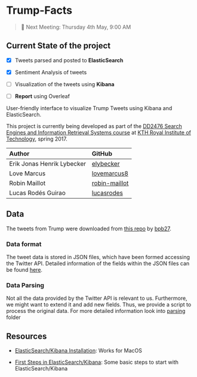 # Trump-Facts

>	:calendar:
	Next Meeting: Thursday 4th May, 9:00 AM 

## Current State of the project

- [X] Tweets parsed and posted to **ElasticSearch**
- [X] Sentiment Analysis of tweets
- [ ] Visualization of the tweets using **Kibana**
- [ ] **Report** using Overleaf


User-friendly interface to visualize Trump Tweets using Kibana and ElasticSearch.

This project is currently being developed as part of the [DD2476 Search Engines and Information Retrieval Systems course](https://www.kth.se/student/kurser/kurs/DD2476?l=en) at [KTH Royal Institute of Technology](http://kth.se), spring 2017.

| Author              		 | GitHub                                            |
|:---------------------------|:--------------------------------------------------|
| Erik Jonas Henrik Lybecker | [elybecker](https://github.com/elybecker) 		 |
| Love Marcus 				 | [lovemarcus8](https://github.com/lovemarcus8)     |
| Robin Maillot   			 | [robin-maillot](https://github.com/robin-maillot) |
| Lucas Rodés Guirao  		 | [lucasrodes](https://github.com/lucasrodes)       |


## Data

The tweets from Trump were downloaded from [this repo](https://github.com/bpb27/trump_tweet_data_archive) by [bpb27](https://github.com/bpb27/trump_tweet_data_archive).

### Data format

The tweet data is stored in JSON files, which have been formed accessing the Twitter API. Detailed information of the fields within the JSON files can be found [here](https://dev.twitter.com/overview/api/tweets).

### Data Parsing

Not all the data provided by the Twitter API is relevant to us. Furthermore, we might want to extend it and add new fields. Thus, we provide a script to process the original data. For more detailed information look into [parsing](parsing) folder 


## Resources

- [ElasticSearch/Kibana Installation](https://github.com/lucasrodes/ES-gettingstarted/blob/master/INSTALLATION.md): Works for MacOS

- [First Steps in ElasticSearch/Kibana](https://github.com/lucasrodes/ES-gettingstarted/blob/master/firststeps.md): Some basic steps to start with ElasticSearch/Kibana
